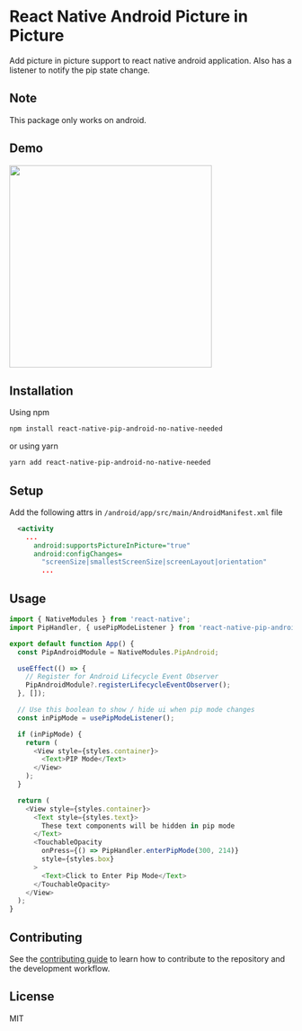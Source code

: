 # React Native Android Picture in Picture

Add picture in picture support to react native android application.
Also has a listener to notify the pip state change.

## Note

This package only works on android.

## Demo

<a href="https://github.com/victorleduc/react-native-pip-android"><img src="https://user-images.githubusercontent.com/26771716/130575748-d763dc3c-ff73-4727-8019-28eb210c88fd.gif" width="360"></a>

## Installation

Using npm

```sh
npm install react-native-pip-android-no-native-needed
```

or using yarn

```sh
yarn add react-native-pip-android-no-native-needed
```

## Setup

Add the following attrs in `/android/app/src/main/AndroidManifest.xml` file

```xml
  <activity
    ...
      android:supportsPictureInPicture="true"
      android:configChanges=
        "screenSize|smallestScreenSize|screenLayout|orientation"
        ...
```

## Usage

```js
import { NativeModules } from 'react-native';
import PipHandler, { usePipModeListener } from 'react-native-pip-android';

export default function App() {
  const PipAndroidModule = NativeModules.PipAndroid;

  useEffect(() => {
    // Register for Android Lifecycle Event Observer
    PipAndroidModule?.registerLifecycleEventObserver();
  }, []);

  // Use this boolean to show / hide ui when pip mode changes
  const inPipMode = usePipModeListener();

  if (inPipMode) {
    return (
      <View style={styles.container}>
        <Text>PIP Mode</Text>
      </View>
    );
  }

  return (
    <View style={styles.container}>
      <Text style={styles.text}>
        These text components will be hidden in pip mode
      </Text>
      <TouchableOpacity
        onPress={() => PipHandler.enterPipMode(300, 214)}
        style={styles.box}
      >
        <Text>Click to Enter Pip Mode</Text>
      </TouchableOpacity>
    </View>
  );
}
```

## Contributing

See the [contributing guide](CONTRIBUTING.md) to learn how to contribute to the repository and the development workflow.

## License

MIT
